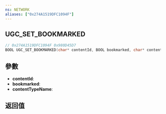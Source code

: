 ```yaml
---
ns: NETWORK
aliases: ["0x274A1519DFC1094F"]
---
```

## UGC_SET_BOOKMARKED

```c
// 0x274A1519DFC1094F 0x980D45D7
BOOL UGC_SET_BOOKMARKED(char* contentId, BOOL bookmarked, char* contentTypeName);
```


## 參數
* **contentId**: 
* **bookmarked**: 
* **contentTypeName**: 

## 返回值
